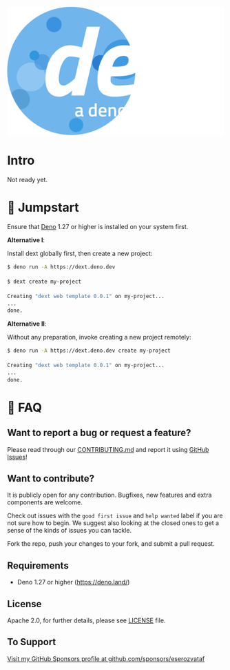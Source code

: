 <p align="center">
  <a href="https://github.com/eserozvataf/dext">
    <img alt="dext: a deno framework" src="./etc/logo.png" width="849" />
  </a>
</p>



# Intro

Not ready yet.



# 🚀 Jumpstart

Ensure that [Deno](https://deno.land/) 1.27 or higher is installed on your system first.

**Alternative I**:

Install dext globally first, then create a new project:

```sh
$ deno run -A https://dext.deno.dev

$ dext create my-project

Creating "dext web template 0.0.1" on my-project...
...
done.
```


**Alternative II**:

Without any preparation, invoke creating a new project remotely:

```sh
$ deno run -A https://dext.deno.dev create my-project

Creating "dext web template 0.0.1" on my-project...
...
done.
```



# 📖 FAQ

## Want to report a bug or request a feature?

Please read through our [CONTRIBUTING.md](CONTRIBUTING.md) and report it using [GitHub Issues](https://github.com/eserozvataf/dext/issues)!

## Want to contribute?

It is publicly open for any contribution. Bugfixes, new features and extra components are welcome.

Check out issues with the `good first issue` and `help wanted` label if you are not sure how to begin. We suggest also looking at the closed ones to get a sense of the kinds of issues you can tackle.

Fork the repo, push your changes to your fork, and submit a pull request.

## Requirements

- Deno 1.27 or higher (https://deno.land/)

## License

Apache 2.0, for further details, please see [LICENSE](LICENSE) file.

## To Support

[Visit my GitHub Sponsors profile at github.com/sponsors/eserozvataf](https://github.com/sponsors/eserozvataf)
